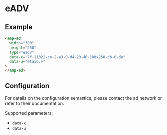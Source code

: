 <!---
Copyright 2015 The AMP HTML Authors. All Rights Reserved.

Licensed under the Apache License, Version 2.0 (the "License");
you may not use this file except in compliance with the License.
You may obtain a copy of the License at

      http://www.apache.org/licenses/LICENSE-2.0

Unless required by applicable law or agreed to in writing, software
distributed under the License is distributed on an "AS-IS" BASIS,
WITHOUT WARRANTIES OR CONDITIONS OF ANY KIND, either express or implied.
See the License for the specific language governing permissions and
limitations under the License.
-->

# eADV

## Example

```html
<amp-ad
  width="300"
  height="250"
  type="eadv"
  data-x="7f-11322-ce-2-a3-0-d4-23-d6-300x250-db-0-da"
  data-u="etaid.v"
>
</amp-ad>
```

## Configuration

For details on the configuration semantics, please contact the ad network or refer to their documentation.

Supported parameters:

- `data-x`
- `data-u`
